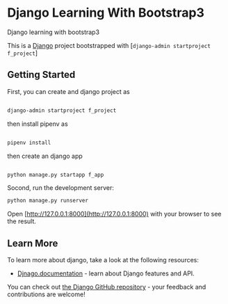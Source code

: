 # Django Learning With Bootstrap3

Django learning with bootstrap3 

This is a [Django](https://docs.djangoproject.com/en/4.0/) project bootstrapped with [`django-admin startproject f_project`]

## Getting Started

First, you can create and django project as

```bash

django-admin startproject f_project

```
then install pipenv as

```bash

pipenv install

```

then create an django app  

```bash

python manage.py startapp f_app

```

Socond, run the development server:

```bash
python manage.py runserver

```

Open [http://127.0.0.1:8000](http://127.0.0.1:8000) with your browser to see the result.




## Learn More

To learn more about django, take a look at the following resources:

- [Djnago.documentation](https://docs.djangoproject.com/en/4.0/) - learn about Django features and API.

You can check out [the Django GitHub repository](https://github.com/RasheedAlwahbany/djangolearning) - your feedback and contributions are welcome!

